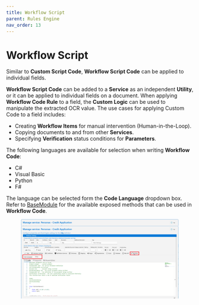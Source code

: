 ```yaml
---
title: Workflow Script
parent: Rules Engine
nav_order: 13
---
```


# Workflow Script

Similar to **Custom Script Code**, **Workflow Script Code** can be applied to individual fields.

**Workflow Script Code** can be added to a **Service** as an independent **Utility**, or it can be applied to individual fields on a document. When applying **Workflow Code Rule** to a field, the **Custom Logic** can be used to manipulate the extracted OCR value. The use cases for applying Custom Code to a field includes:

* Creating **Workflow Items** for manual intervention (Human-in-the-Loop).
* Copying documents to and from other **Services**.
* Specifying **Verification** status conditions for **Parameters**.&#x20;



The following languages are available for selection when writing **Workflow Code**:

* C#
* Visual Basic
* Python
* F#

The language can be selected form the **Code Language** dropdown box. Refer to [BaseModule](../../services/custom-service-code/ibasemodule-interface-data-types.md) for the available exposed methods that can be used in **Workflow Code**.

<figure><img src="../../.gitbook/assets/image (14).png" alt=""><figcaption></figcaption></figure>
